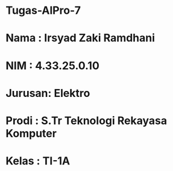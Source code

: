 # Tugas-AlPro-7
# Nama   : Irsyad Zaki Ramdhani
# NIM    : 4.33.25.0.10
# Jurusan: Elektro
# Prodi  : S.Tr Teknologi Rekayasa Komputer
# Kelas  : TI-1A
